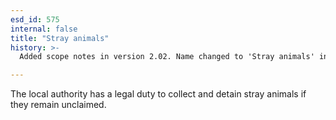```yaml
---
esd_id: 575
internal: false
title: "Stray animals"
history: >-
  Added scope notes in version 2.02. Name changed to 'Stray animals' in version 4.00.

---
```


The local authority has a legal duty to collect and detain stray animals if they remain unclaimed.

